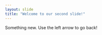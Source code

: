 ```yaml
---
layout: slide
title: "Welcome to our second slide!"
---
```

Something new.
Use the left arrow to go back!
